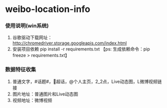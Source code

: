 # weibo-location-info

### 使用说明(win系统)
1. 谷歌驱动下载网址：
    http://chromedriver.storage.googleapis.com/index.html
2. 安装项目依赖 pip install -r requirements.txt  【ps: 生成依赖命令：pip freeze > requirements.txt】

### 数据特征收集
1. 普通文字，#话题#，💎超话，@个人主页，2_2点，​​​​Live动态图，L微博视频链接
2. 图片地址：普通图片和Live动态图
3. 视频地址：微博视频